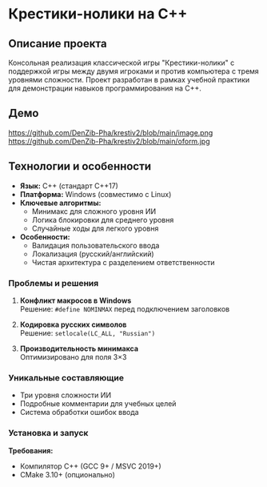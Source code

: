 # Крестики-нолики на C++

## Описание проекта
Консольная реализация классической игры "Крестики-нолики" с поддержкой игры между двумя игроками и против компьютера с тремя уровнями сложности. Проект разработан в рамках учебной практики для демонстрации навыков программирования на C++.

## Демо

https://github.com/DenZib-Pha/krestiv2/blob/main/image.png
https://github.com/DenZib-Pha/krestiv2/blob/main/oform.jpg


## Технологии и особенности
- **Язык:** C++ (стандарт C++17)
- **Платформа:** Windows (совместимо с Linux)
- **Ключевые алгоритмы:**
  - Минимакс для сложного уровня ИИ
  - Логика блокировки для среднего уровня
  - Случайные ходы для легкого уровня
- **Особенности:**
  - Валидация пользовательского ввода
  - Локализация (русский/английский)
  - Чистая архитектура с разделением ответственности


### Проблемы и решения
1. **Конфликт макросов в Windows**  
   Решение: `#define NOMINMAX` перед подключением заголовков

2. **Кодировка русских символов**  
   Решение: `setlocale(LC_ALL, "Russian")`

3. **Производительность минимакса**  
   Оптимизировано для поля 3×3

### Уникальные составляющие
- Три уровня сложности ИИ
- Подробные комментарии для учебных целей
- Система обработки ошибок ввода


### Установка и запуск
**Требования:**
- Компилятор C++ (GCC 9+ / MSVC 2019+)
- CMake 3.10+ (опционально)

